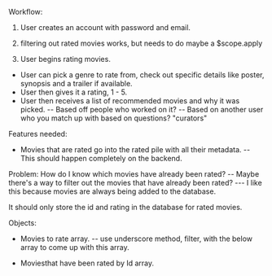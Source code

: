 Workflow:
1. User creates an account with password and email.

2. filtering out rated movies works, but needs to do maybe a $scope.apply

2. User begins rating movies.
- User can pick a genre to rate from, check out specific details like poster, synopsis and a trailer if available.
- User then gives it a rating, 1 - 5.
- User then receives a list of recommended movies and why it was picked.
-- Based off people who worked on it?
-- Based on another user who you match up with based on questions? "curators"

Features needed:
- Movies that are rated go into the rated pile with all their metadata.
-- This should happen completely on the backend.

Problem:
How do I know which movies have already been rated?
-- Maybe there's a way to filter out the movies that have already been rated?
--- I like this because movies are always being added to the database.

It should only store the id and rating in the database for rated movies.

Objects:
- Movies to rate array.
-- use underscore method, filter, with the below array to come up with this array.

- Moviesthat have been rated by Id array.
